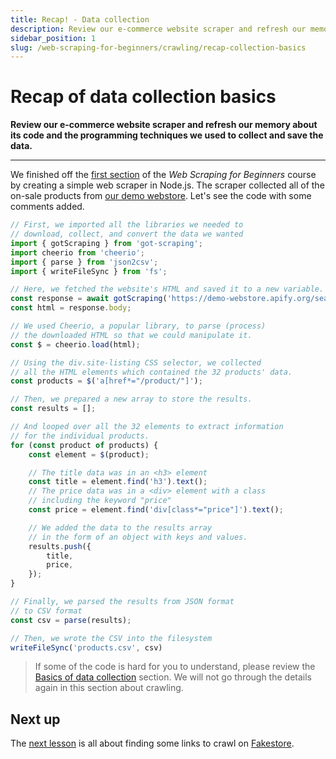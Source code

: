 ```yaml
---
title: Recap! - Data collection
description: Review our e-commerce website scraper and refresh our memory about its code and the programming techniques we used to collect and save the data.
sidebar_position: 1
slug: /web-scraping-for-beginners/crawling/recap-collection-basics
---
```


# [](#quick-recap) Recap of data collection basics

**Review our e-commerce website scraper and refresh our memory about its code and the programming techniques we used to collect and save the data.**

---

We finished off the [first section](../data_collection/index.md) of the _Web Scraping for Beginners_ course by creating a simple web scraper in Node.js. The scraper collected all of the on-sale products from [our demo webstore](https://demo-webstore.apify.org/search/on-sale). Let's see the code with some comments added.

```js
// First, we imported all the libraries we needed to
// download, collect, and convert the data we wanted
import { gotScraping } from 'got-scraping';
import cheerio from 'cheerio';
import { parse } from 'json2csv';
import { writeFileSync } from 'fs';

// Here, we fetched the website's HTML and saved it to a new variable.
const response = await gotScraping('https://demo-webstore.apify.org/search/on-sale');
const html = response.body;

// We used Cheerio, a popular library, to parse (process)
// the downloaded HTML so that we could manipulate it.
const $ = cheerio.load(html);

// Using the div.site-listing CSS selector, we collected
// all the HTML elements which contained the 32 products' data.
const products = $('a[href*="/product/"]');

// Then, we prepared a new array to store the results.
const results = [];

// And looped over all the 32 elements to extract information
// for the individual products.
for (const product of products) {
    const element = $(product);

    // The title data was in an <h3> element
    const title = element.find('h3').text();
    // The price data was in a <div> element with a class
    // including the keyword "price"
    const price = element.find('div[class*="price"]').text();

    // We added the data to the results array
    // in the form of an object with keys and values.
    results.push({
        title,
        price,
    });
}

// Finally, we parsed the results from JSON format
// to CSV format 
const csv = parse(results);

// Then, we wrote the CSV into the filesystem
writeFileSync('products.csv', csv)
```

> If some of the code is hard for you to understand, please review the [Basics of data collection](../data_collection/index.md) section. We will not go through the details again in this section about crawling.

## [](#next) Next up

The [next lesson](./finding_links.md) is all about finding some links to crawl on [Fakestore](https://demo-webstore.apify.org/).
